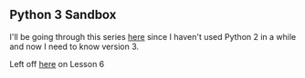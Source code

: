 ## Python 3 Sandbox

I'll be going through this series [here](https://www.youtube.com/watch?v=Ozrduu2W9B8&list=PL4cUxeGkcC9idu6GZ8EU_5B6WpKTdYZbK) since I haven't used Python 2 in a while and now I need to know version 3.

Left off [here](https://www.youtube.com/watch?v=CEO614YbQCY&list=PL4cUxeGkcC9idu6GZ8EU_5B6WpKTdYZbK&index=6) on Lesson 6
